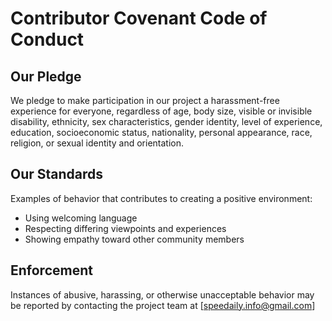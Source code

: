 # Contributor Covenant Code of Conduct

## Our Pledge
We pledge to make participation in our project a harassment-free experience for everyone, regardless of age, body size, visible or invisible disability, ethnicity, sex characteristics, gender identity, level of experience, education, socioeconomic status, nationality, personal appearance, race, religion, or sexual identity and orientation.

## Our Standards
Examples of behavior that contributes to creating a positive environment:
- Using welcoming language
- Respecting differing viewpoints and experiences
- Showing empathy toward other community members

## Enforcement
Instances of abusive, harassing, or otherwise unacceptable behavior may be reported by contacting the project team at [speedaily.info@gmail.com] 
